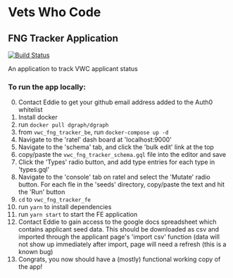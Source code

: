 # Vets Who Code #
## FNG Tracker Application ##

[![Build Status](https://travis-ci.org/Vets-Who-Code/vwc_fng_tracker.svg?branch=master)](https://travis-ci.org/Vets-Who-Code/vwc_fng_tracker)

An application to track VWC applicant status

### To run the app locally:
0. Contact Eddie to get your github email address added to the Auth0 whitelist
1. Install docker
2. run `docker pull dgraph/dgraph`
3. from `vwc_fng_tracker_be`, run `docker-compose up -d`
4. Navigate to the 'ratel' dash board at 'localhost:9000'
5. Navigate to the 'schema' tab, and click the 'bulk edit' link at the top
6. copy/paste the `vwc_fng_tracker_schema.gql` file into the editor and save
7. Click the 'Types' radio button, and add type entries for each type in 'types.gql'
8. Navigate to the 'console' tab on ratel and select the 'Mutate' radio button. For each fle in the 'seeds' directory, copy/paste the text and hit the 'Run' button
9. `cd` to `vwc_fng_tracker_fe`
10. run `yarn` to install dependencies
11. run `yarn start` to start the FE application
12. Contact Eddie to gain access to the google docs spreadsheet which contains applicant seed data. This should be downloaded as csv and imported through the applicant page's 'import csv' function (data will not show up immediately after import, page will need a refresh (this is a known bug)
13. Congrats, you now should have a (mostly) functional working copy of the app!

